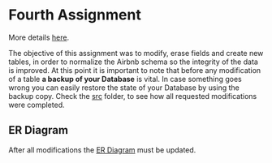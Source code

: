 # Fourth Assignment
More details [here](https://github.com/nevwalkalone/Databases-2019-2020/blob/main/4th%20Assignment/4th-announcement.pdf).

The objective of this assignment was to modify, erase fields and create new tables, in order to normalize the Airbnb schema so the integrity of the data is improved. At this point it is important to note that before any modification of a table **a backup of your Database** is vital. In case something goes wrong you can easily restore the state of your Database by using the backup copy. Check the [src](https://github.com/nevwalkalone/Databases-2019-2020/tree/main/4th%20Assignment/src) folder, to see how all requested modifications were completed.

## ER Diagram
After all modifications the [ER Diagram](https://github.com/nevwalkalone/Databases-2019-2020/blob/main/4th%20Assignment/ER%20Diagram/airbnb_ERD.jpg) must be updated.


